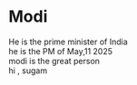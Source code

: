 # Modi
He is the prime minister of India
<br>
he is the PM of May,11 2025
<br>
modi is the great person
<br>
hi , sugam